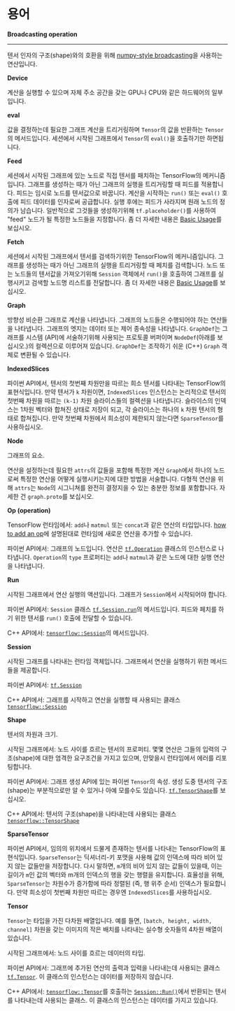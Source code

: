 # 용어

**Broadcasting operation**

***

텐서 인자의 구조(shape)와의 호환을 위해 [numpy-style broadcasting](http://docs.scipy.org/doc/numpy/user/basics.broadcasting.html)을 사용하는 연산입니다.

**Device**

계산을 실행할 수 있으며 자체 주소 공간을 갖는 GPU나 CPU와 같은 하드웨어의 일부입니다.

**eval**

값을 결정하는데 필요한 그래프 계산을 트리거링하며 `Tensor`의 값을 반환하는 `Tensor`의 메서드입니다. 세션에서 시작된 그래프에서 `Tensor`의 `eval()`을 호출하기만 하면됩니다.

**Feed**

세션에서 시작된 그래프에 있는 노드로 직접 텐서를 패치하는 TensorFlow의 메커니즘입니다. 그래프를 생성하는 때가 아닌 그래프의 실행을 트리거링할 때 피드를 적용합니다. 피드는 임시로 노드를 텐서값으로 바꿉니다. 계산을 시작하는 `run()` 또는 `eval()` 호출에 피드 데이터를 인자로써 공급합니다. 실행 후에는 피드가 사라지며 원래 노드의 정의가 남습니다. 일반적으로 그것들을 생성하기위해 `tf.placeholder()`를 사용하여 "feed" 노드가 될 특정한 노드들을 지정합니다. 좀 더 자세한 내용은 [Basic Usage](../pc/pc3/basic\_usage.md)를 보십시오.

**Fetch**

세션에서 시작된 그래프에서 텐서를 검색하기위한 TensorFlow의 메커니즘입니다. 그래프를 생성하는 때가 아닌 그래프의 실행을 트리거링할 때 페치를 검색합니다. 노드 또는 노드들의 텐서값을 가져오기위해 `Session` 객체에서 `run()`을 호출하여 그래프를 실행시키고 검색할 노드명 리스트를 전달합니다. 좀 더 자세한 내용은 [Basic Usage](../pc/pc3/basic\_usage.md)를 보십시오.

**Graph**

방향성 비순환 그래프로 계산을 나타냅니다. 그래프의 노드들은 수행되어야 하는 연산들을 나타냅니다. 그래프의 엣지는 데이터 또는 제어 종속성을 나타냅니다. `GraphDef`는 그래프를 시스템 (API)에 서술하기위해 사용되는 프로토콜 버퍼이며 `NodeDef`(아래를 보십시오.)의 컬렉션으로 이루어져 있습니다. `GraphDef`는 조작하기 쉬운 (C++) `Graph` 객체로 변환될 수 있습니다.

**IndexedSlices**

파이썬 API에서, 텐서의 첫번째 차원만을 따르는 희소 텐서를 나타내는 TensorFlow의 표현식입니다. 만약 텐서가 `k` 차원이면, `IndexedSlices` 인스턴스는 논리적으로 텐서의 첫번째 차원을 따르는 `(k-1)` 차원 슬라이스들의 컬렉션을 나타냅니다. 슬라이스의 인덱스는 1차원 벡터와 합쳐진 상태로 저장이 되고, 각 슬라이스는 하나의 `k` 차원 텐서의 형태로 합쳐집니다. 만약 첫번째 차원에서 희소성이 제한되지 않는다면 `SparseTensor`를 사용하십시오.

**Node**

그래프의 요소.

연산을 설정하는데 필요한 `attrs`의 값들을 포함해 특정한 계산 `Graph`에서 하나의 노드로써 특정한 연산을 어떻게 실행시키는지에 대한 방법을 서술합니다. 다형적 연산을 위해 `attrs`는 `Node`의 시그니쳐를 완전히 결정지을 수 있는 충분한 정보를 포함합니다. 자세한 건 `graph.proto`를 보십시오.

**Op (operation)**

TensorFlow 런타임에서: `add`나 `matmul` 또는 `concat`과 같은 연산의 타입입니다. [how to add an op](broken-reference)에 설명된대로 런타임에 새로운 연산을 추가할 수 있습니다.

파이썬 API에서: 그래프의 노드입니다. 연산은 [`tf.Operation`](broken-reference) 클래스의 인스턴스로 나타냅니다. `Operation`의 `type` 프로퍼티는 `add`나 `matmul`과 같은 노드에 대한 실행 연산을 나타냅니다.

**Run**

시작된 그래프에서 연산 실행의 액션입니다. 그래프가 `Session`에서 시작되어야 합니다.

파이썬 API에서: `Session` 클래스 [`tf.Session.run`](broken-reference)의 메서드입니다. 피드와 페치를 하기 위한 텐서를 `run()` 호출에 전달할 수 있습니다.

C++ API에서: [`tensorflow::Session`](broken-reference)의 메서드입니다.

**Session**

시작된 그래프를 나타내는 런타임 객체입니다. 그래프에서 연산을 실행하기 위한 메서드들을 제공합니다.

파이썬 API에서: [`tf.Session`](broken-reference)

C++ API에서: 그래프를 시작하고 연산을 실행할 때 사용되는 클래스 [`tensorflow::Session`](broken-reference)

**Shape**

텐서의 차원과 크기.

시작된 그래프에서: 노드 사이를 흐르는 텐서의 프로퍼티. 몇몇 연산은 그들의 입력의 구조(shape)에 대한 엄격한 요구조건을 가지고 있으며, 안맞을시 런타임에서 에러를 리포팅합니다.

파이썬 API에서: 그래프 생성 API에 있는 파이썬 `Tensor`의 속성. 생성 도중 텐서의 구조(shape)는 부분적으로만 알 수 있거나 아예 모를수도 있습니다. [`tf.TensorShape`](broken-reference)를 보십시오.

C++ API에서: 텐서의 구조(shape)을 나타내는데 사용되는 클래스 [`tensorflow::TensorShape`](broken-reference)

**SparseTensor**

파이썬 API에서, 임의의 위치에서 드물게 존재하는 텐서를 나타내는 TensorFlow의 표현식입니다. `SparseTensor`는 딕셔너리-키 포맷을 사용해 값의 인덱스에 따라 비어 있지 않는 값들만을 저장합니다. 다시 말하면, `m`개의 비어 있지 않는 값들이 있을때, 이는 길이가 `m`인 값의 벡터와 m개의 인덱스의 행을 갖는 행렬을 유지합니다. 효율성을 위해, `SparseTensor`는 차원수가 증가함에 따라 정렬된 (즉, 행 위주 순서) 인덱스가 필요합니다. 만약 희소성이 첫번째 차원만 따르는 경우엔 `IndexedSlices`를 사용하십시오.

**Tensor**

`Tensor`는 타입을 가진 다차원 배열입니다. 예를 들면, `[batch, height, width, channel]` 차원을 갖는 이미지의 작은 배치를 나타내는 실수형 숫자들의 4차원 배열이 있습니다.

시작된 그래프에서: 노드 사이를 흐르는 데이터의 타입.

파이썬 API에서: 그래프에 추가된 연산의 출력과 입력을 나타내는데 사용되는 클래스[`tf.Tensor`](broken-reference). 이 클래스의 인스턴스는 데이터를 저장하지 않습니다.

C++ API에서: [`tensorflow::Tensor`](broken-reference)를 호출하는 [`Session::Run()`](broken-reference)에서 반환되는 텐서를 나타내는데 사용되는 클래스. 이 클래스의 인스턴스는 데이터를 가지고 있습니다.
